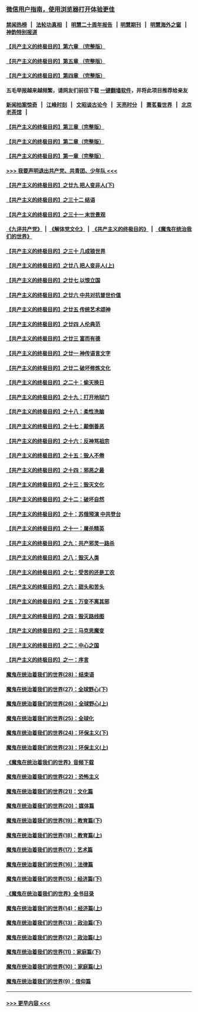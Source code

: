 ### [微信用户指南，使用浏览器打开体验更佳](https://github.com/gfw-breaker/banned-news1/blob/master/indexes/wechat-guide.md?t=0)
#### [禁闻热榜](热点新闻.md?t=0)  &nbsp;&nbsp;|&nbsp;&nbsp; [法轮功真相](https://github.com/gfw-breaker/truth/blob/master/README.md?t=0) &nbsp;&nbsp;|&nbsp;&nbsp; [明慧二十周年报告](https://github.com/gfw-breaker/mh-reports/blob/master/README.md?t=0) &nbsp;&nbsp;|&nbsp;&nbsp;[明慧期刊](https://github.com/gfw-breaker/mh-qikan) &nbsp;&nbsp;|&nbsp;&nbsp; [明慧海外之窗](https://github.com/gfw-breaker/mh-news/blob/master/README.md?t=0) &nbsp;&nbsp;|&nbsp;&nbsp; [神韵特别报道](https://github.com/gfw-breaker/mh-news/blob/master/shenyun.md?t=0)
#### [【共产主义的终极目的】第六章 （完整版）](../pages/nsc422/n11428913.md?t=02121111) 
#### [【共产主义的终极目的】第五章 （完整版）](../pages/nsc422/n11428912.md?t=02121111) 
#### [【共产主义的终极目的】第四章 （完整版）](../pages/nsc422/n11428907.md?t=02121111) 
#### 五毛举报越来越频繁，请网友们前往下载 [一键翻墙软件](https://github.com/gfw-breaker/ssr-accounts)，并将此项目推荐给亲友
#### [新闻拍案惊奇](https://github.com/gfw-breaker/banned-news1/blob/master/pages/link4.md) &nbsp;&nbsp;|&nbsp;&nbsp; [江峰时刻](https://github.com/gfw-breaker/banned-news1/blob/master/pages/link4.md) &nbsp;&nbsp;|&nbsp;&nbsp; [文昭谈古论今](https://github.com/gfw-breaker/banned-news1/blob/master/pages/link4.md) &nbsp;&nbsp;|&nbsp;&nbsp; [天亮时分](https://github.com/gfw-breaker/banned-news1/blob/master/pages/link4.md) &nbsp;&nbsp;|&nbsp;&nbsp; [萧茗看世界](https://github.com/gfw-breaker/banned-news1/blob/master/pages/link4.md) &nbsp;&nbsp;|&nbsp;&nbsp; [北京老茶馆](https://github.com/gfw-breaker/banned-news1/blob/master/pages/link4.md) &nbsp;&nbsp;|&nbsp;&nbsp; 
#### [【共产主义的终极目的】第三章（完整版）](../pages/nsc422/n11428848.md?t=02121111) 
#### [【共产主义的终极目的】第二章（完整版）](../pages/nsc422/n11428831.md?t=02121111) 
#### [【共产主义的终极目的】第一章（完整版）](../pages/nsc422/n11417651.md?t=02121111) 
#### [>>> 我要声明退出共产党、共青团、少年队 <<<](https://github.com/begood0513/goodnews/blob/master/quit/letter.md) 
#### [【共产主义的终极目的】之廿九 把人变非人(下)](../pages/nsc422/n11344140.md?t=02121111) 
#### [【共产主义的终极目的】之三十二 结语](../pages/nsc422/n11360535.md?t=02121111) 
#### [【共产主义的终极目的】之三十一 末世景观](../pages/nsc422/n11351129.md?t=02121111) 
#### [《九评共产党》](https://github.com/begood0513/9ping.md/blob/master/README.md) &nbsp;|&nbsp; [《解体党文化》](../../../../jtdwh.md/blob/master/README.md)  &nbsp;|&nbsp; [《共产主义的终极目的》](../../../../gczydzjmd.md/blob/master/README.md) &nbsp;|&nbsp; [《魔鬼在统治我们的世界》](../../../../mgztzwmdsj.md/blob/master/README.md) 
#### [【共产主义的终极目的】之三十 几成狼世界](../pages/nsc422/n11348280.md?t=02121111) 
#### [【共产主义的终极目的】之廿八 把人变非人(上)](../pages/nsc422/n11340492.md?t=02121111) 
#### [【共产主义的终极目的】之廿七 以恨立国](../pages/nsc422/n11336944.md?t=02121111) 
#### [【共产主义的终极目的】之廿六 中共对抗普世价值](../pages/nsc422/n11324785.md?t=02121111) 
#### [【共产主义的终极目的】之廿五 传统艺术颂神](../pages/nsc422/n11296396.md?t=02121111) 
#### [【共产主义的终极目的】之廿四 人伦典范](../pages/nsc422/n11296397.md?t=02121111) 
#### [【共产主义的终极目的】之廿三 富而有德](../pages/nsc422/n11283598.md?t=02121111) 
#### [【共产主义的终极目的】之廿一 神传语言文字](../pages/nsc422/n11263265.md?t=02121111) 
#### [【共产主义的终极目的】之廿二 破坏修炼文化](../pages/nsc422/n11245728.md?t=02121111) 
#### [【共产主义的终极目的】之二十：偷天换日](../pages/nsc422/n11238846.md?t=02121111) 
#### [【共产主义的终极目的】之十九：打开地狱门](../pages/nsc422/n11206376.md?t=02121111) 
#### [【共产主义的终极目的】之十八：柔性洗脑](../pages/nsc422/n11199994.md?t=02121111) 
#### [【共产主义的终极目的】之十七：颠倒善恶](../pages/nsc422/n11179782.md?t=02121111) 
#### [【共产主义的终极目的】之十六：反神骂祖宗](../pages/nsc422/n11166798.md?t=02121111) 
#### [【共产主义的终极目的】之十五：毁人不倦](../pages/nsc422/n11166792.md?t=02121111) 
#### [【共产主义的终极目的】之十四：邪恶之最](../pages/nsc422/n11150249.md?t=02121111) 
#### [【共产主义的终极目的】之十三：毁灭文化](../pages/nsc422/n11135227.md?t=02121111) 
#### [【共产主义的终极目的】之十二：破坏自然](../pages/nsc422/n11135214.md?t=02121111) 
#### [【共产主义的终极目的】之十：苏俄预演 中共登台](../pages/nsc422/n11118424.md?t=02121111) 
#### [【共产主义的终极目的】之十一：屠杀精英](../pages/nsc422/n11118442.md?t=02121111) 
#### [【共产主义的终极目的】之九：共产邪灵一路杀](../pages/nsc422/n11114139.md?t=02121111) 
#### [【共产主义的终极目的】之八：毁灭人类](../pages/nsc422/n11108503.md?t=02121111) 
#### [【共产主义的终极目的】之七：受苦的还是工农](../pages/nsc422/n11101809.md?t=02121111) 
#### [【共产主义的终极目的】之六：甜头和苦头](../pages/nsc422/n11096971.md?t=02121111) 
#### [【共产主义的终极目的】之五：万变不离其邪](../pages/nsc422/n11091285.md?t=02121111) 
#### [【共产主义的终极目的】之四：毁灭路线图](../pages/nsc422/n11086284.md?t=02121111) 
#### [【共产主义的终极目的】之三：马克思魔变](../pages/nsc422/n11061941.md?t=02121111) 
#### [【共产主义的终极目的】之二：中心之国](../pages/nsc422/n11047728.md?t=02121111) 
#### [【共产主义的终极目的】之一：序言](../pages/nsc422/n11086077.md?t=02121111) 
#### [魔鬼在统治着我们的世界(28)：结束语](../pages/nsc422/n10936246.md?t=02121111) 
#### [魔鬼在统治着我们的世界(27)：全球野心(下)](../pages/nsc422/n10928319.md?t=02121111) 
#### [魔鬼在统治着我们的世界(26)：全球野心(上)](../pages/nsc422/n10900318.md?t=02121111) 
#### [魔鬼在统治着我们的世界(25)：全球化](../pages/nsc422/n10788205.md?t=02121111) 
#### [魔鬼在统治着我们的世界(24)：环保主义(下)](../pages/nsc422/n10695307.md?t=02121111) 
#### [魔鬼在统治着我们的世界(23)：环保主义(上)](../pages/nsc422/n10688613.md?t=02121111) 
#### [《魔鬼在统治着我们的世界》音频下载](../pages/nsc422/n10635553.md?t=02121111) 
#### [魔鬼在统治着我们的世界(22)：恐怖主义](../pages/nsc422/n10614727.md?t=02121111) 
#### [魔鬼在统治着我们的世界(21)：文化篇](../pages/nsc422/n10597706.md?t=02121111) 
#### [魔鬼在统治着我们的世界(20)：媒体篇](../pages/nsc422/n10586579.md?t=02121111) 
#### [魔鬼在统治着我们的世界(19)：教育篇(下)](../pages/nsc422/n10564808.md?t=02121111) 
#### [魔鬼在统治着我们的世界(18)：教育篇(上)](../pages/nsc422/n10526970.md?t=02121111) 
#### [魔鬼在统治着我们的世界(17)：艺术篇](../pages/nsc422/n10499093.md?t=02121111) 
#### [魔鬼在统治着我们的世界(16)：法律篇](../pages/nsc422/n10485969.md?t=02121111) 
#### [魔鬼在统治着我们的世界(15)：经济篇(下)](../pages/nsc422/n10469975.md?t=02121111) 
#### [《魔鬼在统治着我们的世界》全书目录](../pages/nsc422/n10464261.md?t=02121111) 
#### [魔鬼在统治着我们的世界(14)：经济篇(上)](../pages/nsc422/n10457370.md?t=02121111) 
#### [魔鬼在统治着我们的世界(13)：政治篇(下)](../pages/nsc422/n10448270.md?t=02121111) 
#### [魔鬼在统治着我们的世界(12)：政治篇(上)](../pages/nsc422/n10444576.md?t=02121111) 
#### [魔鬼在统治着我们的世界(11)：家庭篇(下)](../pages/nsc422/n10440961.md?t=02121111) 
#### [魔鬼在统治着我们的世界(10)：家庭篇(上)](../pages/nsc422/n10435448.md?t=02121111) 
#### [魔鬼在统治着我们的世界(9)：信仰篇](../pages/nsc422/n10432159.md?t=02121111) 

----
#### [ >>> 更早内容 <<< ](../indexes/nsc422-earlier.md)
